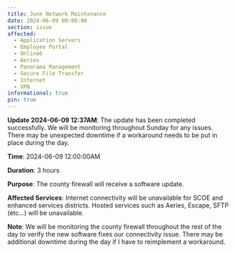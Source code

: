 ```yaml
---
title: June Network Maintenance
date: 2024-06-09 00:00:00
section: issue
affected:
  - Application Servers
  - Employee Portal
  - Online6
  - Aeries
  - Panorama Management
  - Secure File Transfer
  - Internet
  - VPN
informational: true
pin: true
---
```


**Update 2024-06-09 12:37AM**: The update has been completed successfully. We will be monitoring throughout Sunday for any issues. There may be unexpected downtime if a workaround needs to be put in place during the day.

**Time**: 2024-06-09 12:00:00AM

**Duration**: 3 hours

**Purpose**: The county firewall will receive a software update.

**Affected Services**: Internet connectivity will be unavailable for SCOE and enhanced services districts. Hosted services such as Aeries, Escape, SFTP (etc...) will be unavailable.

**Note**: We will be monitoring the county firewall throughout the rest of the day to verify the new software fixes our connectivity issue. There may be additional downtime during the day if I have to reimplement a workaround.